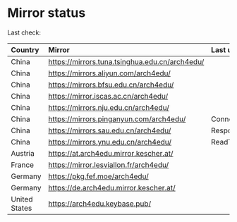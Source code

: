 <script src="./time.js"></script>
# Mirror status
Last check: <script type="text/javascript">localize(1670087800.1588461);</script>

|Country|Mirror|Last update|
|:------|:-----|:----------|
|China|https://mirrors.tuna.tsinghua.edu.cn/arch4edu/|<script type="text/javascript">localize(1670049224);</script>|
|China|https://mirrors.aliyun.com/arch4edu/|<script type="text/javascript">localize(1669962901);</script>|
|China|https://mirrors.bfsu.edu.cn/arch4edu/|<script type="text/javascript">localize(1670049224);</script>|
|China|https://mirror.iscas.ac.cn/arch4edu/|<script type="text/javascript">localize(1670049224);</script>|
|China|https://mirrors.nju.edu.cn/arch4edu/|<script type="text/javascript">localize(1670049224);</script>|
|China|https://mirrors.pinganyun.com/arch4edu/|ConnectTimeout|
|China|https://mirrors.sau.edu.cn/arch4edu/|Response 500|
|China|https://mirrors.ynu.edu.cn/arch4edu/|ReadTimeout|
|Austria|https://at.arch4edu.mirror.kescher.at/|<script type="text/javascript">localize(1670049224);</script>|
|France|https://mirror.lesviallon.fr/arch4edu/|<script type="text/javascript">localize(1670049224);</script>|
|Germany|https://pkg.fef.moe/arch4edu/|<script type="text/javascript">localize(1670049224);</script>|
|Germany|https://de.arch4edu.mirror.kescher.at/|<script type="text/javascript">localize(1670049224);</script>|
|United States|https://arch4edu.keybase.pub/|<script type="text/javascript">localize(1670049224);</script>|

<script src="./tablefilter/tablefilter.js"></script>
<script src="./table.js"></script>